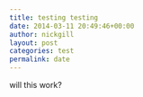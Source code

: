 ```yaml
---
title: testing testing
date: 2014-03-11 20:49:46+00:00
author: nickgill
layout: post
categories: test
permalink: date
---
```



will this work?
